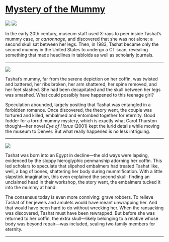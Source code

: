 # [Mystery of the Mummy](http://artstories.artsmia.org/#/stories/236)

![](http://cdn.dx.artsmia.org/thumbs/tn_mia_2022753.jpg)
![](http://cdn.dx.artsmia.org/thumbs/tn_mia_2025112.jpg)

In the early 20th century, museum staff used X-rays to peer inside Tashat’s mummy case, or *cartonnage*, and discovered that she was not alone: a second skull sat between her legs. Then, in 1983, Tashat became only the second mummy in the United States to undergo a CT scan, revealing something that made headlines in tabloids as well as scholarly journals.

---

![](http://cdn.dx.artsmia.org/thumbs/tn_mia_6010283.jpg)

Tashat’s mummy, far from the serene depiction on her coffin, was twisted and battered, her ribs broken, her arm shattered, her spine removed, and her feet slashed. She had been decapitated and the skull between her legs was smashed. What could possibly have happened to this teenage girl?

Speculation abounded, largely positing that Tashat was entangled in a forbidden romance. Once discovered, the theory went, the couple was tortured and killed, embalmed and entombed together for eternity. Good fodder for a torrid mummy mystery, which is exactly what Carol Thurston thought—her novel *Eye of Horus* (2001) kept the lurid details while moving the museum to Denver. But what really happened is no less intriguing.

---

![](http://cdn.dx.artsmia.org/thumbs/tn_mia_6010345.jpg)

Tashat was born into an Egypt in decline—the old ways were lapsing, evidenced by the sloppy hieroglyphic penmanship adorning her coffin. This led scholars to speculate that slipshod embalmers had treated Tashat like, well, a bag of bones, shattering her body during mummification. With a little slapstick imagination, this even explained the second skull: finding an unclaimed head in their workshop, the story went, the embalmers tucked it into the mummy at hand.

The consensus today is even more conniving: grave robbers. To relieve Tashat of her jewels and amulets would have meant unwrapping her. And that would have been hard to do without wrecking her. When the ransacking was discovered, Tashat must have been rewrapped. But before she was returned to her coffin, the extra skull—likely belonging to a relative whose body was beyond repair—was included, sealing two family members for eternity.

---
